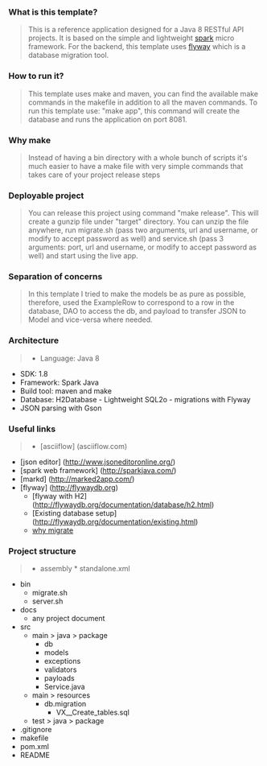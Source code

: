 ### What is this template?
  > This is a reference application designed for a Java 8 RESTful API projects. It is based on the simple and lightweight
  [spark](http://sparkjava.com/) micro framework. For the backend, this template uses [flyway](https://flywaydb.org/)
  which is a database migration tool. 
   
### How to run it?
  > This template uses make and maven, you can find the available make commands in the makefile in addition to 
  all the maven commands. To run this template use: "make app", this command will create the database
  and runs the application on port 8081. 
 
### Why make
 >Instead of having a bin directory with a whole bunch of scripts it's much easier to have a make file with 
   very simple commands that takes care of your project release steps
 
### Deployable project
 >You can release this project using command "make release". This will create a gunzip file under "target" directory. 
 You can unzip the file anywhere, run migrate.sh (pass two arguments, url and username, or modify to accept password as well) and service.sh 
 (pass 3 arguments: port, url and username, or modify to accept password as well) and start using the live app.

### Separation of concerns
 > In this template I tried to make the models be as pure as possible, therefore, used the ExampleRow to correspond
  to a row in the database, DAO to access the db, and payload to transfer JSON to Model and vice-versa where needed. 

   
### Architecture
  >* Language: Java 8
  * SDK: 1.8
  * Framework: Spark Java
  * Build tool: maven and make
  * Database: H2Database - Lightweight SQL2o - migrations with Flyway
  * JSON parsing with Gson

### Useful links
  >* [asciiflow] (asciiflow.com)
  * [json editor] (http://www.jsoneditoronline.org/)
  * [spark web framework] (http://sparkjava.com/)
  * [markd] (http://marked2app.com/) 
  * [flyway] (http://flywaydb.org)
    * [flyway with H2] (http://flywaydb.org/documentation/database/h2.html)
    * [Existing database setup] (http://flywaydb.org/documentation/existing.html)
    * [why migrate](http://flywaydb.org/getstarted/why.html)
  
### Project structure 
  >* assembly
    * standalone.xml
  * bin
    * migrate.sh
    * server.sh
  * docs
    * any project document
  * src
    * main > java > package
        * db
        * models
        * exceptions
        * validators
        * payloads
        * Service.java
    * main > resources
        * db.migration
            * VX__Create_tables.sql
    * test > java > package    
  * .gitignore
  * makefile
  * pom.xml
  * README
  

